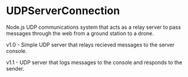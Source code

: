 # UDPServerConnection
Node.js UDP communications system that acts as a relay server to pass messages through the web from a ground station to a drone. 

v1.0 - Simple UDP server that relays recieved messages to the server console.

v1.1 - UDP server that logs messages to the console and responds to the sender. 
